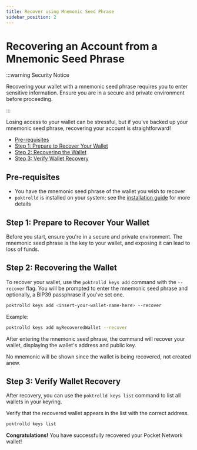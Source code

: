 ```yaml
---
title: Recover using Mnemonic Seed Phrase
sidebar_position: 2
---
```


# Recovering an Account from a Mnemonic Seed Phrase <!-- omit in toc -->

:::warning Security Notice

Recovering your wallet with a mnemonic seed phrase requires
you to enter sensitive information. Ensure you are in a secure and private environment
before proceeding.

:::

Losing access to your wallet can be stressful, but if you've backed up your mnemonic
seed phrase, recovering your account is straightforward!

- [Pre-requisites](#pre-requisites)
- [Step 1: Prepare to Recover Your Wallet](#step-1-prepare-to-recover-your-wallet)
- [Step 2: Recovering the Wallet](#step-2-recovering-the-wallet)
- [Step 3: Verify Wallet Recovery](#step-3-verify-wallet-recovery)

## Pre-requisites

- You have the mnemonic seed phrase of the wallet you wish to recover
- `poktrolld` is installed on your system; see the [installation guide](./install-poktrolld) for more details

## Step 1: Prepare to Recover Your Wallet

Before you start, ensure you're in a secure and private environment.
The mnemonic seed phrase is the key to your wallet, and exposing it can lead to loss of funds.

## Step 2: Recovering the Wallet

To recover your wallet, use the `poktrolld keys add` command with the `--recover` flag.
You will be prompted to enter the mnemonic seed phrase and optionally, a BIP39 passphrase if you've set one.

```bash
poktrolld keys add <insert-your-wallet-name-here> --recover
```

Example:

```bash
poktrolld keys add myRecoveredWallet --recover
```

After entering the mnemonic seed phrase, the command will recover your wallet,
displaying the wallet's address and public key.

No mnemonic will be shown since the wallet is being recovered, not created anew.

## Step 3: Verify Wallet Recovery

After recovery, you can use the `poktrolld keys list` command to list all wallets in your keyring.

Verify that the recovered wallet appears in the list with the correct address.

```sh
poktrolld keys list
```

**Congratulations!** You have successfully recovered your Pocket Network wallet!
